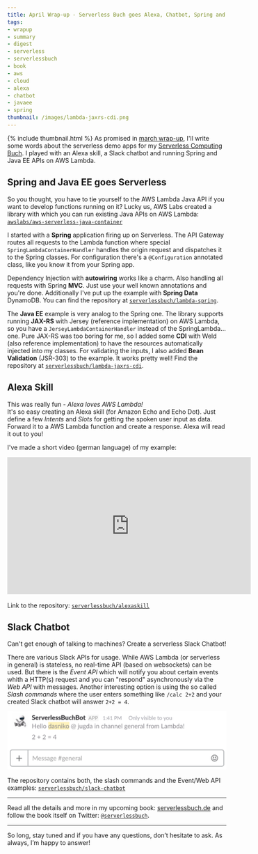 ```yaml
---
title: April Wrap-up - Serverless Buch goes Alexa, Chatbot, Spring and Java EE
tags:
- wrapup
- summary
- digest
- serverless
- serverlessbuch
- book
- aws
- cloud
- alexa
- chatbot
- javaee
- spring
thumbnail: /images/lambda-jaxrs-cdi.png
---
```


{% include thumbnail.html %}
As promised in [march wrap-up](/2017/04/march-wrapup-serverless-book-javaland.html), I'll write some words about the serverless demo apps for my [Serverless Computing Buch](http://serverlessbuch.de).
I played with an Alexa skill, a Slack chatbot and running Spring and Java EE APIs on AWS Lambda.

## Spring and Java EE goes Serverless

So you thought, you have to tie yourself to the AWS Lambda Java API if you want to develop functions running on it?
Lucky us, AWS Labs created a library with which you can run existing Java APIs on AWS Lambda: [`awslabs/aws-serverless-java-container`](https://github.com/awslabs/aws-serverless-java-container)

I started with a **Spring** application firing up on Serverless.
The API Gateway routes all requests to the Lambda function where special `SpringLambdaContainerHandler` handles the origin request and dispatches it to the Spring classes.
For configuration there's a `@Configuration` annotated class, like you know it from your Spring app.

Dependency Injection with **autowiring** works like a charm.
Also handling all requests with Spring **MVC**.
Just use your well known annotations and you're done.
Additionally I've put up the example with **Spring Data** DynamoDB.
You can find the repository at [`serverlessbuch/lambda-spring`](https://github.com/serverlessbuch/lambda-spring).

The **Java EE** example is very analog to the Spring one.
The library supports running **JAX-RS** with Jersey (reference implementation) on AWS Lambda, so you have a `JerseyLambdaContainerHandler` instead of the SpringLambda... one.
Pure JAX-RS was too boring for me, so I added some **CDI** with Weld (also reference implementation) to have the resources automatically injected into my classes.
For validating the inputs, I also added **Bean Validation** (JSR-303) to the example.
It works pretty well!
Find the repository at [`serverlessbuch/lambda-jaxrs-cdi`](https://github.com/serverlessbuch/lambda-jaxrs-cdi).

## Alexa Skill

This was really fun - _Alexa loves AWS Lambda!_  
It's so easy creating an Alexa skill (for Amazon Echo and Echo Dot).
Just define a few _Intents_ and _Slots_ for getting the spoken user input as data.
Forward it to a AWS Lambda function and create a response.
Alexa will read it out to you!

I've made a short video (german language) of my example:

<iframe width="560" height="315" src="https://www.youtube.com/embed/4fS9Dpifq5s" frameborder="0" allowfullscreen></iframe>

Link to the repository: [`serverlessbuch/alexaskill`](https://github.com/serverlessbuch/alexaskill)


## Slack Chatbot

Can't get enough of talking to machines?
Create a serverless Slack Chatbot!

There are various Slack APIs for usage.
While AWS Lambda (or serverless in general) is stateless, no real-time API (based on websockets) can be used.
But there is the _Event API_ which will notify you about certain events whith a HTTP(s) request and you can "respond" asynchronously via the _Web API_ with messages.
Another interesting option is using the so called _Slash commands_ where the user enters something like `/calc 2+2` and your created Slack chatbot will answer `2+2 = 4`.

![Slack slash commands](/images/slack_command.png)

The repository contains both, the slash commands and the Event/Web API examples: [`serverlessbuch/slack-chatbot`](https://github.com/serverlessbuch/slack-chatbot)

---

Read all the details and more in my upcoming book: [serverlessbuch.de](http://serverlessbuch.de) and follow the book itself on Twitter: [`@serverlessbuch`](https://twitter.com/serverlessbuch).

---

So long, stay tuned and if you have any questions, don’t hesitate to ask. As always, I’m happy to answer!
